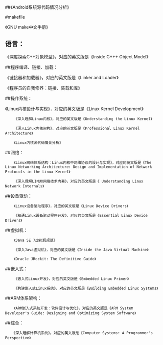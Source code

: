 ##《Android系统源代码情况分析》

#makefile

《GNU make中文手册》

##  语言：

《深度探索C++对象模型》，对应的英文版是《Inside C+++ Object Model》

##程序编译、链接、加载：

  《链接器和加载器》，对应的英文版是《Linker and Loader》

  《程序员的自我修养：链接、装载和库》

##操作系统：

   《Linux内核设计与实现》，对应的英文版是《Linux Kernel Development》

        《深入理解Linux内核》，对应的英文版是《Understanding the Linux Kernel》

        《深入Linux内核架构》，对应的英文版是《Professional Linux Kernel Architecture》

        《Linux内核源代码情景分析》


##网络：

        《Linux网络体系结构：Linux内核中网络协议的设计与实现》，对应的英文版是《The Linux Networking Architecture: Design and Implementation of Network Protocols in the Linux Kernel》

        《深入理解LINUX网络技术内幕》，对应的英文版是《 Understanding Linux Network Internals》

##设备驱动：

        《Linux设备驱动程序》，对应的英文版是《Linux Device Drivers》

        《精通Linux设备驱动程序开发》，对应的英文版是《Essential Linux Device Drivers》

##虚拟机：

        《Java SE 7虚拟机规范》

        《深入Java虚拟机》，对应的英文版是《Inside the Java Virtual Machine》

        《Oracle JRockit: The Definitive Guide》

##嵌入式：

        《嵌入式Linux开发》，对应的英文版是《Embedded Linux Primer》

        《构建嵌入式Linux系统》，对应的英文版是《Building Embedded Linux Systems》

##ARM体系架构：

        《ARM嵌入式系统开发：软件设计与优化》，对应的英文版是《ARM System Developer's Guide: Designing and Optimizing System Software》

##综合：

       《深入理解计算机系统》，对应的英文版是《Computer Systems: A Programmer's Perspective》
